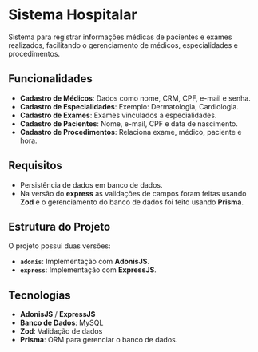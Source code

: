 # Sistema Hospitalar

Sistema para registrar informações médicas de pacientes e exames realizados, facilitando o gerenciamento de médicos, especialidades e procedimentos.

## Funcionalidades

- **Cadastro de Médicos**: Dados como nome, CRM, CPF, e-mail e senha.
- **Cadastro de Especialidades**: Exemplo: Dermatologia, Cardiologia.
- **Cadastro de Exames**: Exames vinculados a especialidades.
- **Cadastro de Pacientes**: Nome, e-mail, CPF e data de nascimento.
- **Cadastro de Procedimentos**: Relaciona exame, médico, paciente e hora.

## Requisitos

- Persistência de dados em banco de dados.
- Na versão do **express** as validações de campos foram feitas usando **Zod** e o gerenciamento do banco de dados foi feito usando **Prisma**.

## Estrutura do Projeto

O projeto possui duas versões:

- **`adonis`**: Implementação com **AdonisJS**.
- **`express`**: Implementação com **ExpressJS**.

## Tecnologias

- **AdonisJS** / **ExpressJS**
- **Banco de Dados**: MySQL
- **Zod**: Validação de dados
- **Prisma**: ORM para gerenciar o banco de dados.

